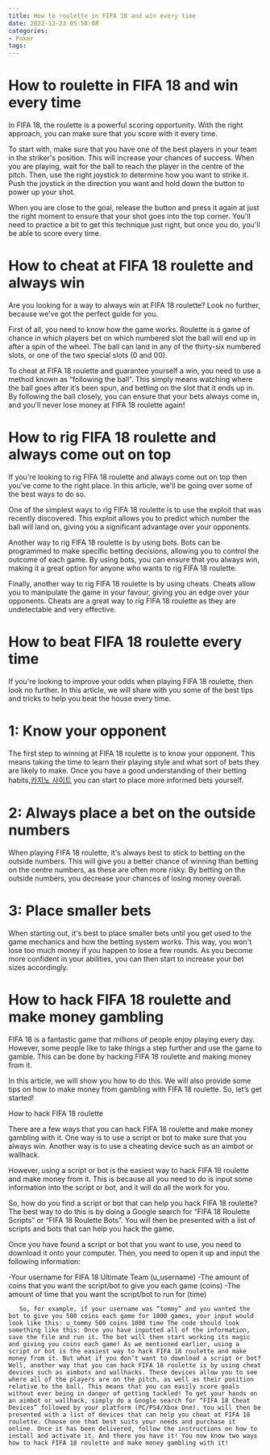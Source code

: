 ```yaml
---
title: How to roulette in FIFA 18 and win every time
date: 2022-12-23 05:58:08
categories:
- Poker
tags:
---
```



#  How to roulette in FIFA 18 and win every time

In FIFA 18, the roulette is a powerful scoring opportunity. With the right approach, you can make sure that you score with it every time.

To start with, make sure that you have one of the best players in your team in the striker's position. This will increase your chances of success. When you are playing, wait for the ball to reach the player in the centre of the pitch. Then, use the right joystick to determine how you want to strike it. Push the joystick in the direction you want and hold down the button to power up your shot.

When you are close to the goal, release the button and press it again at just the right moment to ensure that your shot goes into the top corner. You'll need to practice a bit to get this technique just right, but once you do, you'll be able to score every time.

#  How to cheat at FIFA 18 roulette and always win

Are you looking for a way to always win at FIFA 18 roulette? Look no further, because we’ve got the perfect guide for you.

First of all, you need to know how the game works. Roulette is a game of chance in which players bet on which numbered slot the ball will end up in after a spin of the wheel. The ball can land in any of the thirty-six numbered slots, or one of the two special slots (0 and 00).

To cheat at FIFA 18 roulette and guarantee yourself a win, you need to use a method known as “following the ball”. This simply means watching where the ball goes after it’s been spun, and betting on the slot that it ends up in. By following the ball closely, you can ensure that your bets always come in, and you’ll never lose money at FIFA 18 roulette again!

#  How to rig FIFA 18 roulette and always come out on top

If you're looking to rig FIFA 18 roulette and always come out on top then you've come to the right place. In this article, we'll be going over some of the best ways to do so. 

One of the simplest ways to rig FIFA 18 roulette is to use the exploit that was recently discovered. This exploit allows you to predict which number the ball will land on, giving you a significant advantage over your opponents. 

Another way to rig FIFA 18 roulette is by using bots. Bots can be programmed to make specific betting decisions, allowing you to control the outcome of each game. By using bots, you can ensure that you always win, making it a great option for anyone who wants to rig FIFA 18 roulette. 

Finally, another way to rig FIFA 18 roulette is by using cheats. Cheats allow you to manipulate the game in your favour, giving you an edge over your opponents. Cheats are a great way to rig FIFA 18 roulette as they are undetectable and very effective.

#  How to beat FIFA 18 roulette every time

If you're looking to improve your odds when playing FIFA 18 roulette, then look no further. In this article, we will share with you some of the best tips and tricks to help you beat the house every time.

# 1: Know your opponent

The first step to winning at FIFA 18 roulette is to know your opponent. This means taking the time to learn their playing style and what sort of bets they are likely to make. Once you have a good understanding of their betting habits,[카지노 사이트](https://choegocasino.com/) you can start to place more informed bets yourself.

# 2: Always place a bet on the outside numbers

When playing FIFA 18 roulette, it's always best to stick to betting on the outside numbers. This will give you a better chance of winning than betting on the centre numbers, as these are often more risky. By betting on the outside numbers, you decrease your chances of losing money overall.

# 3: Place smaller bets
 
When starting out, it's best to place smaller bets until you get used to the game mechanics and how the betting system works. This way, you won't lose too much money if you happen to lose a few rounds. As you become more confident in your abilities, you can then start to increase your bet sizes accordingly.

#  How to hack FIFA 18 roulette and make money gambling

FIFA 18 is a fantastic game that millions of people enjoy playing every day. However, some people like to take things a step further and use the game to gamble. This can be done by hacking FIFA 18 roulette and making money from it.

In this article, we will show you how to do this. We will also provide some tips on how to make money from gambling with FIFA 18 roulette. So, let’s get started!

How to hack FIFA 18 roulette

There are a few ways that you can hack FIFA 18 roulette and make money gambling with it. One way is to use a script or bot to make sure that you always win. Another way is to use a cheating device such as an aimbot or wallhack.

However, using a script or bot is the easiest way to hack FIFA 18 roulette and make money from it. This is because all you need to do is input some information into the script or bot, and it will do all the work for you.

So, how do you find a script or bot that can help you hack FIFA 18 roulette? The best way to do this is by doing a Google search for “FIFA 18 Roulette Scripts” or “FIFA 18 Roulette Bots”. You will then be presented with a list of scripts and bots that can help you hack the game.

Once you have found a script or bot that you want to use, you need to download it onto your computer. Then, you need to open it up and input the following information:

-Your username for FIFA 18 Ultimate Team (u_username)
-The amount of coins that you want the script/bot to give you each game (coins)
-The amount of time that you want the script/bot to run for (time)





















       So, for example, if your username was “tommy” and you wanted the bot to give you 500 coins each game for 1000 games, your input would look like this: u_tommy 500 coins 1000 time The code should look something like this: Once you have inputted all of the information, save the file and run it. The bot will then start working its magic and giving you coins each game! As we mentioned earlier, using a script or bot is the easiest way to hack FIFA 18 roulette and make money from it. But what if you don’t want to download a script or bot? Well, another way that you can hack FIFA 18 roulette is by using cheat devices such as aimbots and wallhacks. These devices allow you to see where all of the players are on the pitch, as well as their position relative to the ball. This means that you can easily score goals without ever being in danger of getting tackled! To get your hands on an aimbot or wallhack, simply do a Google search for “FIFA 18 Cheat Devices” followed by your platform (PC/PS4/Xbox One). You will then be presented with a list of devices that can help you cheat at FIFA 18 roulette. Choose one that best suits your needs and purchase it online. Once it has been delivered, follow the instructions on how to install and activate it. And there you have it! You now know two ways how to hack FIFA 18 roulette and make money gambling with it!